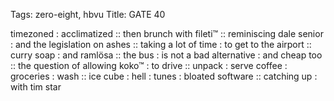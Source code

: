 Tags: zero-eight, hbvu
Title: GATE 40
  
timezoned : acclimatized :: then brunch with fileti™ :: reminiscing dale senior : and the legislation on ashes :: taking a lot of time : to get to the airport :: curry soap : and ramlösa :: the bus : is not a bad alternative : and cheap too :: the question of allowing koko™ : to drive :: unpack : serve coffee : groceries : wash :: ice cube : hell : tunes : bloated software :: catching up : with tim star